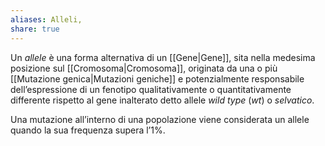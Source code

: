 ```yaml
---
aliases: Alleli,
share: true
---
```

Un *allele* è una forma alternativa di un [[Gene|Gene]], sita nella medesima posizione sul [[Cromosoma|Cromosoma]], originata da una o più [[Mutazione genica|Mutazioni geniche]] e potenzialmente responsabile dell’espressione di un fenotipo qualitativamente o quantitativamente differente rispetto al gene inalterato detto allele *wild type* (*wt*) o *selvatico*.

Una mutazione all’interno di una popolazione viene considerata un allele quando la sua frequenza supera l’1%.